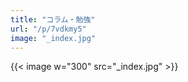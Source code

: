 ```yaml
---
title: "コラム・勉強"
url: "/p/7vdkmy5"
image: "_index.jpg"
---
```


{{< image w="300" src="_index.jpg" >}}

